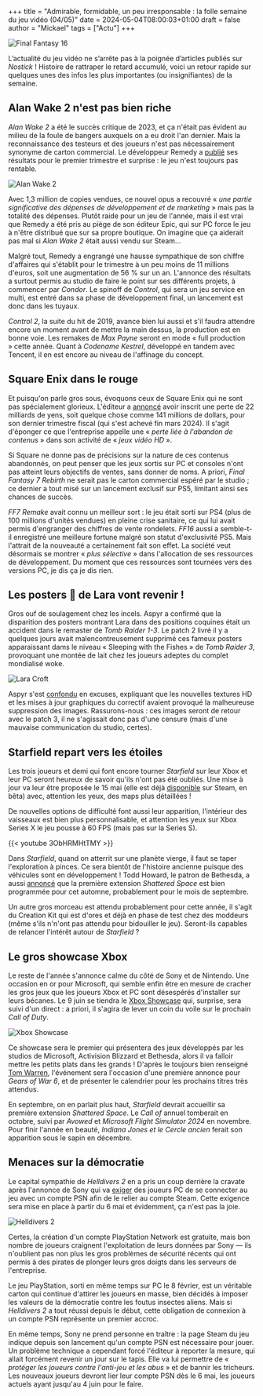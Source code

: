+++
title = "Admirable, formidable, un peu irresponsable : la folle semaine du jeu vidéo (04/05)"
date = 2024-05-04T08:00:03+01:00
draft = false
author = "Mickael"
tags = ["Actu"]
+++

![Final Fantasy 16](ff16.jpg "La semaine a été plus compliquée que prévu.")

L’actualité du jeu vidéo ne s’arrête pas à la poignée d’articles publiés sur *Nostick* ! Histoire de rattraper le retard accumulé, voici un retour rapide sur quelques unes des infos les plus importantes (ou insignifiantes) de la semaine.

## Alan Wake 2 n'est pas bien riche

*Alan Wake 2* a été le succès critique de 2023, et ça n'était pas évident au milieu de la foule de bangers auxquels on a eu droit l'an dernier. Mais la reconnaissance des testeurs et des joueurs n'est pas nécessairement synonyme de carton commercial. Le développeur Remedy a [publié](https://investors.remedygames.com/app/uploads/2024/04/remedy-q1-2024-business-review.pdf) ses résultats pour le premier trimestre et surprise : le jeu n'est toujours pas rentable.

![Alan Wake 2](AlanWake2.jpg "Mais où est le pognon ?")

Avec 1,3 million de copies vendues, ce nouvel opus a recouvré « *une partie significative des dépenses de développement et de marketing* » mais pas la totalité des dépenses. Plutôt raide pour un jeu de l'année, mais il est vrai que Remedy a été pris au piège de son éditeur Epic, qui sur PC force le jeu à n'être distribué que sur sa propre boutique. On imagine que ça aiderait pas mal si *Alan Wake 2* était aussi vendu sur Steam…

Malgré tout, Remedy a engrangé une hausse sympathique de son chiffre d'affaires qui s'établit pour le trimestre à un peu moins de 11 millions d'euros, soit une augmentation de 56 % sur un an. L'annonce des résultats a surtout permis au studio de faire le point sur ses différents projets, à commencer par *Condor*. Le spinoff de *Control*, qui sera un jeu service en multi, est entré dans sa phase de développement final, un lancement est donc dans les tuyaux.

*Control 2*, la suite du hit de 2019, avance bien lui aussi et s'il faudra attendre encore un moment avant de mettre la main dessus, la production est en bonne voie. Les remakes de *Max Payne* seront en mode « full production » cette année. Quant à *Codename Kestrel*, développé en tandem avec Tencent, il en est encore au niveau de l'affinage du concept. 

## Square Enix dans le rouge

Et puisqu'on parle gros sous, évoquons ceux de Square Enix qui ne sont pas spécialement glorieux. L'éditeur a [annoncé](https://www.hd.square-enix.com/eng/ir/pdf/20240430_01_en.pdf) avoir inscrit une perte de 22 milliards de yens, soit quelque chose comme 141 millions de dollars, pour son dernier trimestre fiscal (qui s'est achevé fin mars 2024). Il s'agit d'éponger ce que l'entreprise appelle une « *perte liée à l'abandon de contenus* » dans son activité de « *jeux vidéo HD* ».

Si Square ne donne pas de précisions sur la nature de ces contenus abandonnés, on peut penser que les jeux sortis sur PC et consoles n'ont pas atteint leurs objectifs de ventes, sans donner de noms. A priori, *Final Fantasy 7 Rebirth* ne serait pas le carton commercial espéré par le studio ; ce dernier a tout misé sur un lancement exclusif sur PS5, limitant ainsi ses chances de succès. 

*FF7 Remake* avait connu un meilleur sort : le jeu était sorti sur PS4 (plus de 100 millions d'unités vendues) en pleine crise sanitaire, ce qui lui avait permis d'engranger des chiffres de vente rondelets. *FF16* aussi a semble-t-il enregistré une meilleure fortune malgré son statut d'exclusivité PS5. Mais l'attrait de la nouveauté a certainement fait son effet. La société veut désormais se montrer « *plus sélective* » dans l'allocation de ses ressources de développement. Du moment que ces ressources sont tournées vers des versions PC, je dis ça je dis rien.

## Les posters 🥵 de Lara vont revenir !

Gros ouf de soulagement chez les incels. Aspyr a confirmé que la disparition des posters montrant Lara dans des positions coquines était un accident dans le remaster de *Tomb Raider 1-3*. Le patch 2 livré il y a quelques jours avait malencontreusement supprimé ces fameux posters apparaissant dams le niveau « Sleeping with the Fishes » de *Tomb Raider 3*, provoquant une montée de lait chez les joueurs adeptes du complet mondialisé woke.

![Lara Croft](Lara.jpg "Chaud chaud les gros pixels.")

Aspyr s'est [confondu](https://support.aspyr.com/hc/en-us/articles/26244383712269-Tomb-Raider-I-III-Remastered-Patch-2-Posters) en excuses, expliquant que les nouvelles textures HD et les mises à jour graphiques du correctif avaient provoqué la malheureuse suppression des images. Rassurons-nous : ces images seront de retour avec le patch 3, il ne s'agissait donc pas d'une censure (mais d'une mauvaise communication du studio, certes).

## Starfield repart vers les étoiles

Les trois joueurs et demi qui font encore tourner *Starfield* sur leur Xbox et leur PC seront heureux de savoir qu'ils n'ont pas été oubliés. Une mise à jour va leur être proposée le 15 mai (elle est déjà [disponible](https://bethesda.net/en/game/starfield/article/174M0cdUyxhn9mI0AvkcN9/starfield-update-1-11-33-may-1-2024) sur Steam, en bêta) avec, attention les yeux, des maps plus détaillées ! 

De nouvelles options de difficulté font aussi leur apparition, l'intérieur des vaisseaux est bien plus personnalisable, et attention les yeux sur Xbox Series X le jeu pousse à 60 FPS (mais pas sur la Series S).

{{< youtube 3ObHRMHtTMY >}} 

Dans *Starfield*, quand on atterrit sur une planète vierge, il faut se taper l'exploration à pinces. Ce sera bientôt de l'histoire ancienne puisque des véhicules sont en développement ! Todd Howard, le patron de Bethesda, a aussi [annoncé](https://www.youtube.com/watch?v=7wvqF41_Bgw) que la première extension *Shattered Space* est bien programmée pour cet automne, probablement pour le mois de septembre. 

Un autre gros morceau est attendu probablement pour cette année, il s'agit du Creation Kit qui est d'ores et déjà en phase de test chez des moddeurs (même s'ils n'n'ont pas attendu pour bidouiller le jeu). Seront-ils capables de relancer l'intérêt autour de *Starfield* ?

## Le gros showcase Xbox

Le reste de l'année s'annonce calme du côté de Sony et de Nintendo. Une occasion en or pour Microsoft, qui semble enfin être en mesure de cracher les gros jeux que les joueurs Xbox et PC sont désespérés d'installer sur leurs bécanes. Le 9 juin se tiendra le [Xbox Showcase](https://news.xbox.com/en-us/2024/04/30/xbox-games-showcase-2024-redacted-direct/) qui, surprise, sera suivi d'un direct : a priori, il s'agira de lever un coin du voile sur le prochain *Call of Duty*.

![Xbox Showcase](XboxShowcase.jpg "Les petits cachottiers de Microsoft.")

Ce showcase sera le premier qui présentera des jeux développés par les studios de Microsoft, Activision Blizzard et Bethesda, alors il va falloir mettre les petits plats dans les grands ! D'après le toujours bien renseigné [Tom Warren](https://www.theverge.com/2024/4/30/24145262/xbox-games-showcase-summer-2024-call-of-duty-direct), l'événement sera l'occasion d'une première annonce pour *Gears of War 6*, et de présenter le calendrier pour les prochains titres très attendus.

En septembre, on en parlait plus haut, *Starfield* devrait accueillir sa première extension *Shattered Space*. Le *Call of* annuel tomberait en octobre, suivi par *Avowed* et *Microsoft Flight Simulator 2024* en novembre. Pour finir l'année en beauté, *Indiana Jones et le Cercle ancien* ferait son apparition sous le sapin en décembre.

## Menaces sur la démocratie

Le capital sympathie de *Helldivers 2* en a pris un coup derrière la cravate après l'annonce de Sony qui va [exiger](https://store.steampowered.com/news/app/553850?emclan=103582791473678397&emgid=4196868529806518741) des joueurs PC de se connecter au jeu avec un compte PSN afin de le relier au compte Steam. Cette exigence sera mise en place à partir du 6 mai et évidemment, ça n'est pas la joie.

![Helldivers 2](Helldivers2.jpg "Le compte PSN et le compte Steam (allégorie).")

Certes, la création d'un compte PlayStation Network est gratuite, mais bon nombre de joueurs craignent l'exploitation de leurs données par Sony — ils n'oublient pas non plus les gros problèmes de sécurité récents qui ont permis à des pirates de plonger leurs gros doigts dans les serveurs de l'entreprise.
 
Le jeu PlayStation, sorti en même temps sur PC le 8 février, est un véritable carton qui continue d'attirer les joueurs en masse, bien décidés à imposer les valeurs de la démocratie contre les foutus insectes aliens. Mais si *Helldivers 2* a tout réussi depuis le début, cette obligation de connexion à un compte PSN représente un premier accroc.

En même temps, Sony ne prend personne en traître : la page Steam du jeu indique depuis son lancement qu'un compte PSN est nécessaire pour jouer. Un problème technique a cependant forcé l'éditeur à reporter la mesure, qui allait forcément revenir un jour sur le tapis. Elle va lui permettre de « *protéger les joueurs contre l'anti-jeu et les abus* » et de bannir les tricheurs. Les nouveaux joueurs devront lier leur compte PSN dès le 6 mai, les joueurs actuels ayant jusqu'au 4 juin pour le faire.
